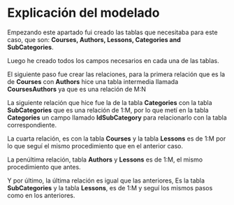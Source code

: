 # Explicación del modelado

Empezando este apartado fui creado las tablas que necesitaba para este caso, que son: **Courses, Authors, Lessons, Categories and SubCategories**.

Luego he creado todos los campos necesarios en cada una de las tablas.

El siguiente paso fue crear las relaciones, para la primera relación que es la de **Courses** con **Authors** hice una tabla intermedia llamada **CoursesAuthors** ya que es una relación de M:N

La siguiente relación que hice fue la de la tabla **Categories** con la tabla **SubCategories** que es una relación de 1:M, por lo que metí en la tabla **Categories** un campo llamado **IdSubCategory** para relacionarlo con la tabla correspondiente.

La cuarta relación, es con la tabla **Courses** y la tabla **Lessons** es de 1:M por lo que seguí el mismo procedimiento que en el anterior caso.

La penúltima relación, tabla **Authors** y **Lessons** es de 1:M, el mismo procedimiento que antes.

Y por último, la última relación es igual que las anteriores, Es la tabla **SubCategories** y la tabla **Lessons**, es de 1:M y seguí los mismos pasos como en los anteriores.
